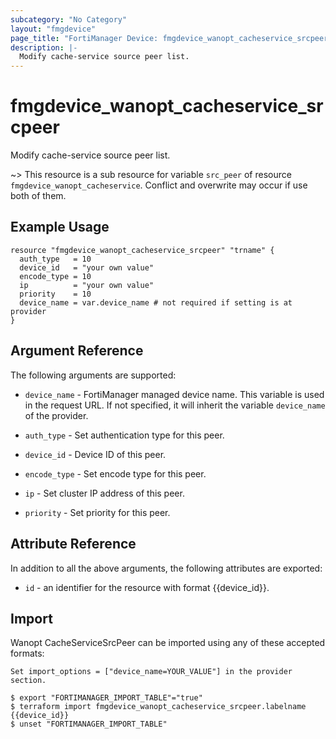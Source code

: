 ```yaml
---
subcategory: "No Category"
layout: "fmgdevice"
page_title: "FortiManager Device: fmgdevice_wanopt_cacheservice_srcpeer"
description: |-
  Modify cache-service source peer list.
---
```


# fmgdevice_wanopt_cacheservice_srcpeer
Modify cache-service source peer list.

~> This resource is a sub resource for variable `src_peer` of resource `fmgdevice_wanopt_cacheservice`. Conflict and overwrite may occur if use both of them.



## Example Usage

```hcl
resource "fmgdevice_wanopt_cacheservice_srcpeer" "trname" {
  auth_type   = 10
  device_id   = "your own value"
  encode_type = 10
  ip          = "your own value"
  priority    = 10
  device_name = var.device_name # not required if setting is at provider
}
```

## Argument Reference


The following arguments are supported:

* `device_name` - FortiManager managed device name. This variable is used in the request URL. If not specified, it will inherit the variable `device_name` of the provider.

* `auth_type` - Set authentication type for this peer.
* `device_id` - Device ID of this peer.
* `encode_type` - Set encode type for this peer.
* `ip` - Set cluster IP address of this peer.
* `priority` - Set priority for this peer.


## Attribute Reference

In addition to all the above arguments, the following attributes are exported:
* `id` - an identifier for the resource with format {{device_id}}.

## Import

Wanopt CacheServiceSrcPeer can be imported using any of these accepted formats:
```
Set import_options = ["device_name=YOUR_VALUE"] in the provider section.

$ export "FORTIMANAGER_IMPORT_TABLE"="true"
$ terraform import fmgdevice_wanopt_cacheservice_srcpeer.labelname {{device_id}}
$ unset "FORTIMANAGER_IMPORT_TABLE"
```

